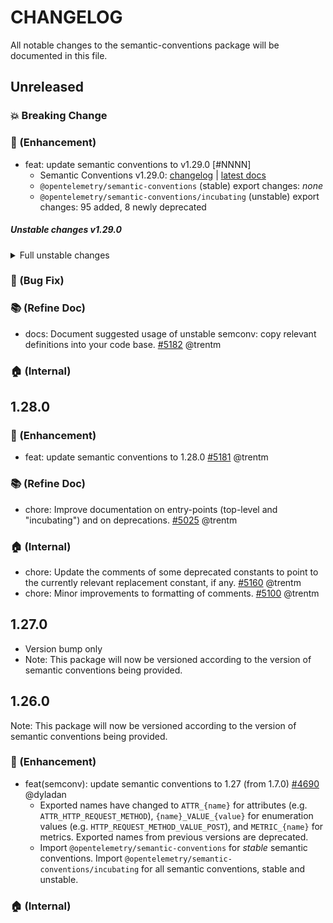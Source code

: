<!-- markdownlint-disable MD004 -->
# CHANGELOG

All notable changes to the semantic-conventions package will be documented in this file.

## Unreleased

### :boom: Breaking Change

### :rocket: (Enhancement)

* feat: update semantic conventions to v1.29.0 [#NNNN]
  * Semantic Conventions v1.29.0:
    [changelog](https://github.com/open-telemetry/semantic-conventions/blob/main/CHANGELOG.md#v1290) |
    [latest docs](https://opentelemetry.io/docs/specs/semconv/)
  * `@opentelemetry/semantic-conventions` (stable) export changes: *none*
  * `@opentelemetry/semantic-conventions/incubating` (unstable) export changes: 95 added, 8 newly deprecated

##### Unstable changes v1.29.0

<details>
<summary>Full unstable changes</summary>

```js
// Added (95)
METRIC_CONTAINER_UPTIME                               // container.uptime

METRIC_DB_CLIENT_COSMOSDB_ACTIVE_INSTANCE_COUNT       // db.client.cosmosdb.active_instance.count
METRIC_DB_CLIENT_COSMOSDB_OPERATION_REQUEST_CHARGE    // db.client.cosmosdb.operation.request_charge
METRIC_DB_CLIENT_RESPONSE_RETURNED_ROWS               // db.client.response.returned_rows

METRIC_K8S_NODE_NETWORK_ERRORS                        // k8s.node.network.errors
METRIC_K8S_NODE_NETWORK_IO                            // k8s.node.network.io
METRIC_K8S_NODE_UPTIME                                // k8s.node.uptime
METRIC_K8S_POD_NETWORK_ERRORS                         // k8s.pod.network.errors
METRIC_K8S_POD_NETWORK_IO                             // k8s.pod.network.io
METRIC_K8S_POD_UPTIME                                 // k8s.pod.uptime

METRIC_SYSTEM_UPTIME                                  // system.uptime

METRIC_VCS_CHANGE_COUNT                               // vcs.change.count
METRIC_VCS_CHANGE_DURATION                            // vcs.change.duration
METRIC_VCS_CHANGE_TIME_TO_APPROVAL                    // vcs.change.time_to_approval
METRIC_VCS_CONTRIBUTOR_COUNT                          // vcs.contributor.count
METRIC_VCS_REF_COUNT                                  // vcs.ref.count
METRIC_VCS_REF_LINES_DELTA                            // vcs.ref.lines_delta
METRIC_VCS_REF_REVISIONS_DELTA                        // vcs.ref.revisions_delta
METRIC_VCS_REF_TIME                                   // vcs.ref.time
METRIC_VCS_REPOSITORY_COUNT                           // vcs.repository.count

ATTR_DB_COSMOSDB_CONSISTENCY_LEVEL                    // db.cosmosdb.consistency_level
  DB_COSMOSDB_CONSISTENCY_LEVEL_VALUE_BOUNDED_STALENESS // "BoundedStaleness"
  DB_COSMOSDB_CONSISTENCY_LEVEL_VALUE_CONSISTENT_PREFIX // "ConsistentPrefix"
  DB_COSMOSDB_CONSISTENCY_LEVEL_VALUE_EVENTUAL          // "Eventual"
  DB_COSMOSDB_CONSISTENCY_LEVEL_VALUE_SESSION           // "Session"
  DB_COSMOSDB_CONSISTENCY_LEVEL_VALUE_STRONG            // "Strong"
ATTR_DB_COSMOSDB_REGIONS_CONTACTED                    // db.cosmosdb.regions_contacted
ATTR_DB_OPERATION_PARAMETER                           // (key) => `db.operation.parameter.${key}`
ATTR_DB_QUERY_SUMMARY                                 // db.query.summary
ATTR_DB_RESPONSE_RETURNED_ROWS                        // db.response.returned_rows

ATTR_FEATURE_FLAG_CONTEXT_ID                          // feature_flag.context.id
ATTR_FEATURE_FLAG_EVALUATION_ERROR_MESSAGE            // feature_flag.evaluation.error.message
ATTR_FEATURE_FLAG_EVALUATION_REASON                   // feature_flag.evaluation.reason
  FEATURE_FLAG_EVALUATION_REASON_VALUE_CACHED           // "cached"
  FEATURE_FLAG_EVALUATION_REASON_VALUE_DEFAULT          // "default"
  FEATURE_FLAG_EVALUATION_REASON_VALUE_DISABLED         // "disabled"
  FEATURE_FLAG_EVALUATION_REASON_VALUE_ERROR            // "error"
  FEATURE_FLAG_EVALUATION_REASON_VALUE_SPLIT            // "split"
  FEATURE_FLAG_EVALUATION_REASON_VALUE_STALE            // "stale"
  FEATURE_FLAG_EVALUATION_REASON_VALUE_STATIC           // "static"
  FEATURE_FLAG_EVALUATION_REASON_VALUE_TARGETING_MATCH  // "targeting_match"
  FEATURE_FLAG_EVALUATION_REASON_VALUE_UNKNOWN          // "unknown"
ATTR_FEATURE_FLAG_SET_ID                              // feature_flag.set.id
ATTR_FEATURE_FLAG_VERSION                             // feature_flag.version

ATTR_GEN_AI_OPENAI_RESPONSE_SYSTEM_FINGERPRINT        // gen_ai.openai.response.system_fingerprint
GEN_AI_OPERATION_NAME_VALUE_EMBEDDINGS                // "embeddings"
ATTR_GEN_AI_REQUEST_ENCODING_FORMATS                  // gen_ai.request.encoding_formats
GEN_AI_SYSTEM_VALUE_AWS_BEDROCK                       // "aws.bedrock"
GEN_AI_SYSTEM_VALUE_AZ_AI_INFERENCE                   // "az.ai.inference"
GEN_AI_SYSTEM_VALUE_IBM_WATSONX_AI                    // "ibm.watsonx.ai"

ATTR_GEO_CONTINENT_CODE                               // geo.continent.code
  GEO_CONTINENT_CODE_VALUE_AF                           // "AF"
  GEO_CONTINENT_CODE_VALUE_AN                           // "AN"
  GEO_CONTINENT_CODE_VALUE_AS                           // "AS"
  GEO_CONTINENT_CODE_VALUE_EU                           // "EU"
  GEO_CONTINENT_CODE_VALUE_NA                           // "NA"
  GEO_CONTINENT_CODE_VALUE_OC                           // "OC"
  GEO_CONTINENT_CODE_VALUE_SA                           // "SA"
ATTR_GEO_COUNTRY_ISO_CODE                             // geo.country.iso_code
ATTR_GEO_LOCALITY_NAME                                // geo.locality.name
ATTR_GEO_LOCATION_LAT                                 // geo.location.lat
ATTR_GEO_LOCATION_LON                                 // geo.location.lon
ATTR_GEO_POSTAL_CODE                                  // geo.postal_code
ATTR_GEO_REGION_ISO_CODE                              // geo.region.iso_code

ATTR_PROCESS_EXECUTABLE_BUILD_ID_HTLHASH              // process.executable.build_id.htlhash
ATTR_PROCESS_LINUX_CGROUP                             // process.linux.cgroup

ATTR_USER_AGENT_SYNTHETIC_TYPE                        // user_agent.synthetic.type
  USER_AGENT_SYNTHETIC_TYPE_VALUE_BOT                   // "bot"
  USER_AGENT_SYNTHETIC_TYPE_VALUE_TEST                  // "test"

ATTR_VCS_CHANGE_ID                                    // vcs.change.id
ATTR_VCS_CHANGE_STATE                                 // vcs.change.state
  VCS_CHANGE_STATE_VALUE_CLOSED                         // "closed"
  VCS_CHANGE_STATE_VALUE_MERGED                         // "merged"
  VCS_CHANGE_STATE_VALUE_OPEN                           // "open"
  VCS_CHANGE_STATE_VALUE_WIP                            // "wip"
ATTR_VCS_CHANGE_TITLE                                 // vcs.change.title
ATTR_VCS_LINE_CHANGE_TYPE                             // vcs.line_change.type
  VCS_LINE_CHANGE_TYPE_VALUE_ADDED                      // "added"
  VCS_LINE_CHANGE_TYPE_VALUE_REMOVED                    // "removed"
ATTR_VCS_REF_BASE_NAME                                // vcs.ref.base.name
ATTR_VCS_REF_BASE_REVISION                            // vcs.ref.base.revision
ATTR_VCS_REF_BASE_TYPE                                // vcs.ref.base.type
  VCS_REF_BASE_TYPE_VALUE_BRANCH                        // "branch"
  VCS_REF_BASE_TYPE_VALUE_TAG                           // "tag"
ATTR_VCS_REF_HEAD_NAME                                // vcs.ref.head.name
ATTR_VCS_REF_HEAD_REVISION                            // vcs.ref.head.revision
ATTR_VCS_REF_HEAD_TYPE                                // vcs.ref.head.type
  VCS_REF_HEAD_TYPE_VALUE_BRANCH                        // "branch"
  VCS_REF_HEAD_TYPE_VALUE_TAG                           // "tag"
ATTR_VCS_REF_TYPE                                     // vcs.ref.type
  VCS_REF_TYPE_VALUE_BRANCH                             // "branch"
  VCS_REF_TYPE_VALUE_TAG                                // "tag"
ATTR_VCS_REVISION_DELTA_DIRECTION                     // vcs.revision_delta.direction
  VCS_REVISION_DELTA_DIRECTION_VALUE_AHEAD              // "ahead"
  VCS_REVISION_DELTA_DIRECTION_VALUE_BEHIND             // "behind"

// Deprecated (8)
ATTR_DB_COSMOSDB_OPERATION_TYPE            // No replacement at this time.
ATTR_DB_QUERY_PARAMETER                    // Replaced by `db.operation.parameter`.
ATTR_PROCESS_EXECUTABLE_BUILD_ID_PROFILING // Replaced by `process.executable.build_id.htlhash`
ATTR_VCS_REPOSITORY_CHANGE_ID              // Deprecated, use `vcs.change.id` instead.
ATTR_VCS_REPOSITORY_CHANGE_TITLE           // Deprecated, use `vcs.change.title` instead.
ATTR_VCS_REPOSITORY_REF_NAME               // Deprecated, use `vcs.ref.head.name` instead.
ATTR_VCS_REPOSITORY_REF_REVISION           // Deprecated, use `vcs.ref.head.revision` instead.
ATTR_VCS_REPOSITORY_REF_TYPE               // Deprecated, use `vcs.ref.head.type` instead.
```

</details>

### :bug: (Bug Fix)

### :books: (Refine Doc)

* docs: Document suggested usage of unstable semconv: copy relevant definitions into your code base. [#5182](https://github.com/open-telemetry/opentelemetry-js/pull/5182) @trentm

### :house: (Internal)

## 1.28.0

### :rocket: (Enhancement)

* feat: update semantic conventions to 1.28.0 [#5181](https://github.com/open-telemetry/opentelemetry-js/pull/5181) @trentm

### :books: (Refine Doc)

* chore: Improve documentation on entry-points (top-level and "incubating") and on deprecations. [#5025](https://github.com/open-telemetry/opentelemetry-js/issues/5025) @trentm

### :house: (Internal)

* chore: Update the comments of some deprecated constants to point to the currently relevant replacement constant, if any. [#5160](https://github.com/open-telemetry/opentelemetry-js/pull/5160) @trentm
* chore: Minor improvements to formatting of comments. [#5100](https://github.com/open-telemetry/opentelemetry-js/pull/5100) @trentm

## 1.27.0

* Version bump only
* Note: This package will now be versioned according to the version of semantic conventions being provided.

## 1.26.0

Note: This package will now be versioned according to the version of semantic conventions being provided.

### :rocket: (Enhancement)

* feat(semconv): update semantic conventions to 1.27 (from 1.7.0) [#4690](https://github.com/open-telemetry/opentelemetry-js/pull/4690) @dyladan
  * Exported names have changed to `ATTR_{name}` for attributes (e.g. `ATTR_HTTP_REQUEST_METHOD`), `{name}_VALUE_{value}` for enumeration values (e.g. `HTTP_REQUEST_METHOD_VALUE_POST`), and `METRIC_{name}` for metrics. Exported names from previous versions are deprecated.
  * Import `@opentelemetry/semantic-conventions` for *stable* semantic conventions. Import `@opentelemetry/semantic-conventions/incubating` for all semantic conventions, stable and unstable.

### :house: (Internal)
